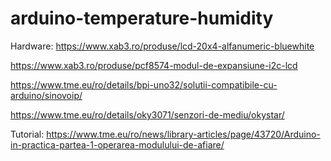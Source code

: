 # arduino-temperature-humidity

Hardware:
https://www.xab3.ro/produse/lcd-20x4-alfanumeric-bluewhite

https://www.xab3.ro/produse/pcf8574-modul-de-expansiune-i2c-lcd

https://www.tme.eu/ro/details/bpi-uno32/solutii-compatibile-cu-arduino/sinovoip/

https://www.tme.eu/ro/details/oky3071/senzori-de-mediu/okystar/


Tutorial:
https://www.tme.eu/ro/news/library-articles/page/43720/Arduino-in-practica-partea-1-operarea-modulului-de-afiare/
